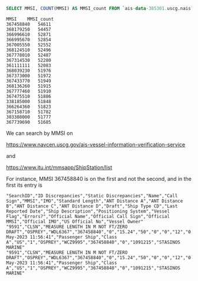 ```sql
SELECT MMSI, COUNT(MMSI) AS MMSI_count FROM `ais-data-385301.uscg.nais` GROUP BY MMSI ORDER BY COUNT(MMSI) DESC LIMIT 20;
```
```csv
MMSI	MMSI_count
367458840	54611
368179250	54457
366996610	52871
366995670	52854
367005550	52552
368124510	52496
367778010	52487
367314530	52280
361111111	52083
368039230	51976
367373000	51972
367433770	51949
368136260	51915
367777460	51910
367475510	51886
338185000	51848
366264360	51823
367158710	51782
303308000	51777
367739690	51685
```

We can search by MMSI on

https://www.navcen.uscg.gov/ais-vessel-information-verification-service

and

https://www.itu.int/mmsapp/ShipStation/list

For instance, MMSI 367458840 is on the first and not the second, and in the first its entry is

```csv
"SearchID","ID Discrepancies","Static Discrepancies","Name","Call Sign","MMSI","IMO","Standard Length","ANT Distance A","ANT Distance B","ANT Distance C","ANT Distance D","Draft","Ship Type CD","Last Reported Date","Ship Description","Positioning System","Vessel Flag","Errors?","Official Name","Official Call Sign","Official MMSI","Official IMO","US Official No","Vessel Owner"
"9591","CLSN","MEASURE LENGTH IN M NOT FT/ZERO DRAFT","OSPREY","WDL6367","367458840","0","15.24","50","0","0","12","0.0","60","23-May-2023 11:56:41","Passenger Ship","Class A","US","1","OSPREY","WCZ9995","367458840","0","1091215","STASINOS MARINE"
"9591","CLSN","MEASURE LENGTH IN M NOT FT/ZERO DRAFT","OSPREY","WDL6367","367458840","0","15.24","50","0","0","12","0.0","60","23-May-2023 11:56:41","Passenger Ship","Class A","US","1","OSPREY","WCZ9995","367458840","0","1091215","STASINOS MARINE"
```
